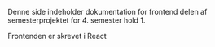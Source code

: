Denne side indeholder dokumentation for frontend delen af semesterprojektet for 4. semester hold 1.

Frontenden er skrevet i React